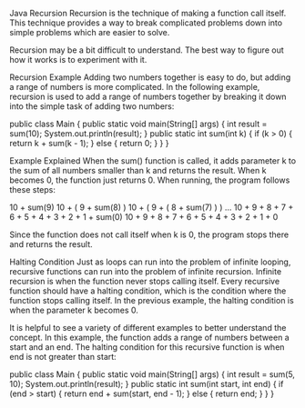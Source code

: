 Java Recursion
Recursion is the technique of making a function call itself. This technique provides a way to break complicated 
problems down into simple problems which are easier to solve.

Recursion may be a bit difficult to understand. The best way to figure out how it works is to experiment with it.


Recursion Example
Adding two numbers together is easy to do, but adding a range of numbers is more complicated. In the following example,
recursion is used to add a range of numbers together by breaking it down into the simple task of adding two numbers:

public class Main {
public static void main(String[] args) {
int result = sum(10);
System.out.println(result);
}
public static int sum(int k) {
if (k > 0) {
return k + sum(k - 1);
} else {
return 0;
}
}
}

Example Explained
When the sum() function is called, it adds parameter k to the sum of all numbers smaller than k and returns the result. 
When k becomes 0, the function just returns 0. When running, the program follows these steps:

10 + sum(9)
10 + ( 9 + sum(8) )
10 + ( 9 + ( 8 + sum(7) ) )
...
10 + 9 + 8 + 7 + 6 + 5 + 4 + 3 + 2 + 1 + sum(0)
10 + 9 + 8 + 7 + 6 + 5 + 4 + 3 + 2 + 1 + 0

Since the function does not call itself when k is 0, the program stops there and returns the result.

Halting Condition
Just as loops can run into the problem of infinite looping, recursive functions can run into the problem of infinite 
recursion. Infinite recursion is when the function never stops calling itself. Every recursive function should have a 
halting condition, which is the condition where the function stops calling itself. In the previous example,
the halting condition is when the parameter k becomes 0.

It is helpful to see a variety of different examples to better understand the concept. 
In this example, the function adds a range of numbers between a start and an end. The halting condition 
for this recursive function is when end is not greater than start:

public class Main {
public static void main(String[] args) {
int result = sum(5, 10);
System.out.println(result);
}
public static int sum(int start, int end) {
if (end > start) {
return end + sum(start, end - 1);
} else {
return end;
}
}
}